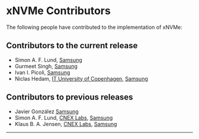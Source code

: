 xNVMe Contributors
==================

The following people have contributed to the implementation of xNVMe:

Contributors to the current release
-----------------------------------

* Simon A. F. Lund, [Samsung]
* Gurmeet Singh, [Samsung]
* Ivan I. Picoli, [Samsung]
* Niclas Hedam, [IT University of Copenhagen], [Samsung]

Contributors to previous releases
---------------------------------

* Javier González [Samsung]
* Simon A. F. Lund, [CNEX Labs], [Samsung]
* Klaus B. A. Jensen, [CNEX Labs], [Samsung]

---

[Samsung]: http://www.samsung.com/
[CNEX Labs]: https://www.cnexlabs.com
[IT University of Copenhagen]: https://itu.dk
